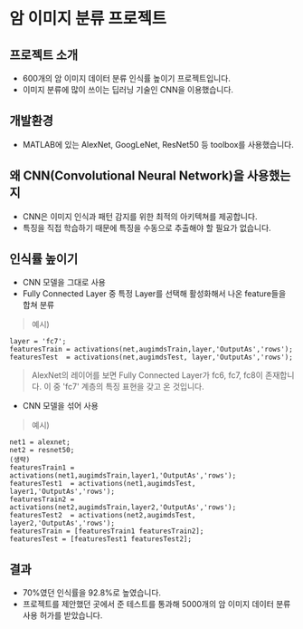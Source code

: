 # 암 이미지 분류 프로젝트
## 프로젝트 소개
- 600개의 암 이미지 데이터 분류 인식률 높이기 프로젝트입니다.
- 이미지 분류에 많이 쓰이는 딥러닝 기술인 CNN을 이용했습니다.

## 개발환경
- MATLAB에 있는 AlexNet, GoogLeNet, ResNet50 등 toolbox를 사용했습니다.

## 왜 CNN(Convolutional Neural Network)을 사용했는지
- CNN은 이미지 인식과 패턴 감지를 위한 최적의 아키텍쳐를 제공합니다.
- 특징을 직접 학습하기 때문에 특징을 수동으로 추출해야 할 필요가 없습니다. 

## 인식률 높이기
- CNN 모델을 그대로 사용
- Fully Connected Layer 중 특정 Layer를 선택해 활성화해서 나온 feature들을 합쳐 분류
> 예시)
```
layer = 'fc7';
featuresTrain = activations(net,augimdsTrain,layer,'OutputAs','rows');
featuresTest  = activations(net,augimdsTest, layer,'OutputAs','rows');
```
> AlexNet의 레이어를 보면 Fully Connected Layer가 fc6, fc7, fc8이 존재합니다.
이 중 'fc7' 계층의 특징 표현을 갖고 온 것입니다.
- CNN 모델을 섞어 사용
> 예시)
```
net1 = alexnet;
net2 = resnet50;
(생략)
featuresTrain1 = activations(net1,augimdsTrain,layer1,'OutputAs','rows');
featuresTest1  = activations(net1,augimdsTest, layer1,'OutputAs','rows');
featuresTrain2 = activations(net2,augimdsTrain,layer2,'OutputAs','rows');
featuresTest2  = activations(net2,augimdsTest, layer2,'OutputAs','rows');
featuresTrain = [featuresTrain1 featuresTrain2];
featuresTest = [featuresTest1 featuresTest2];
```

## 결과
- 70%였던 인식률을 92.8%로 높였습니다.
- 프로젝트를 제안했던 곳에서 준 테스트를 통과해 5000개의 암 이미지 데이터 분류 사용 허가를 받았습니다.
